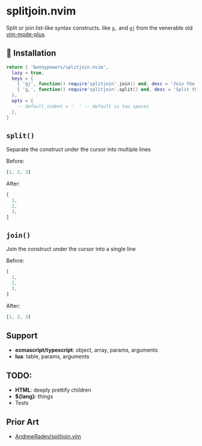 # splitjoin.nvim

Split or join list-like syntax constructs. like `g,` and `gj` from the venerable 
old [vim-mode-plus][vmp].

## 🚚 Installation

```lua
return { 'bennypowers/splitjoin.nvim',
  lazy = true,
  keys = {
    { 'gj', function() require'splitjoin'.join() end, desc = 'Join the object under cursor' },
    { 'g,', function() require'splitjoin'.split() end, desc = 'Split the object under cursor' },
  },
  opts = {
    -- default_indent = '  ' -- default is two spaces
  },
}
```

## `split()`

Separate the construct under the cursor into multiple lines

Before:
```javascript
[1, 2, 3]
```
After:
```javascript
[
  1,
  2,
  3,
]
```

## `join()`

Join the construct under the cursor into a single line

Before:
```javascript
[
  1,
  2,
  3,
]
```
After:
```javascript
[1, 2, 3]
```

## Support

- **ecmascript/typescript**: object, array, params, arguments
- **lua**: table, params, arguments

## TODO:
- **HTML**: deeply prettify children
- **${lang}**: things
- Tests


## Prior Art
- [AndrewRadev/splitjoin.vim][sjv]

[vmp]: https://github.com/t9md/atom-vim-mode-plus
[sjv]: https://github.com/AndrewRadev/splitjoin.vim

